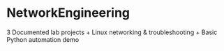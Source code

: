 # NetworkEngineering
3 Documented lab projects + Linux networking &amp; troubleshooting + Basic Python automation demo
